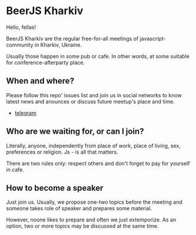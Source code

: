 # BeerJS Kharkiv

Hello, fellas!

BeerJS Kharkiv are the regular free-for-all meetings of javascript-community in Kharkiv, Ukraine.

Usually those happen in some pub or cafe. In other words, at some suitable for conference-afterparty place.

## When and where?

Please follow this repo' issues list and join us in social networks to know latest news and anounces or discuss future meetup's place and time.

* [telegram](https://telegram.me/beerjskharkiv)

## Who are we waiting for, or can I join?

Literally, anyone, independently from place of work, place of living, sex, preferences or religion. Js - is all that matters.

There are two rules only: respect others and don't forget to pay for yourself in cafe.

## How to become a speaker

Just join us. Usually, we propose one-two topics before the meeting and someone takes role of speaker and prepares some material.

However, noone likes to prepare and often we just extemporize. As an option, two or more topics may be discussed at the same time.
